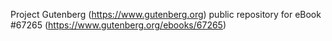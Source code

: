 Project Gutenberg (https://www.gutenberg.org) public repository for
eBook #67265 (https://www.gutenberg.org/ebooks/67265)
